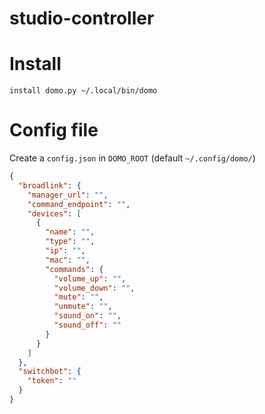 # studio-controller

# Install

```shell
install domo.py ~/.local/bin/domo
```

# Config file

Create a `config.json` in `DOMO_ROOT` (default `~/.config/domo/`)

```json
{
  "broadlink": {
    "manager_url": "",
    "command_endpoint": "",
    "devices": [
      {
        "name": "",
        "type": "",
        "ip": "",
        "mac": "",
        "commands": {
          "volume_up": "",
          "volume_down": "",
          "mute": "",
          "unmute": "",
          "sound_on": "",
          "sound_off": ""
        }
      }
    ]
  },
  "switchbot": {
    "token": ""
  }
}
```